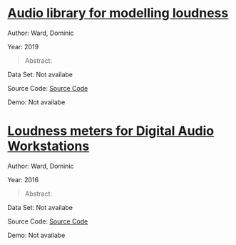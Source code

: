 #  [Audio library for modelling loudness](https://github.com/deeuu/loudness)
Author: Ward, Dominic

Year: 2019
>Abstract: 

Data Set: Not availabe

Source Code: [Source Code](https://github.com/deeuu/loudness)

Demo: Not availabe

#  [Loudness meters for Digital Audio Workstations](https://github.com/deeuu/LoudnessMeters)
Author: Ward, Dominic

Year: 2016
>Abstract: 

Data Set: Not availabe

Source Code: [Source Code](https://github.com/deeuu/LoudnessMeters)

Demo: Not availabe

